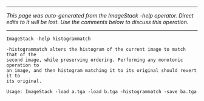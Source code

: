 
---

_This page was auto-generated from the ImageStack -help operator. Direct edits to it will be lost. Use the comments below to discuss this operation._

---

```
ImageStack -help histogrammatch

-histogrammatch alters the histogram of the current image to match that of the
second image, while preserving ordering. Performing any monotonic operation to
an image, and then histogram matching it to its original should revert it to
its original.

Usage: ImageStack -load a.tga -load b.tga -histogrammatch -save ba.tga

```